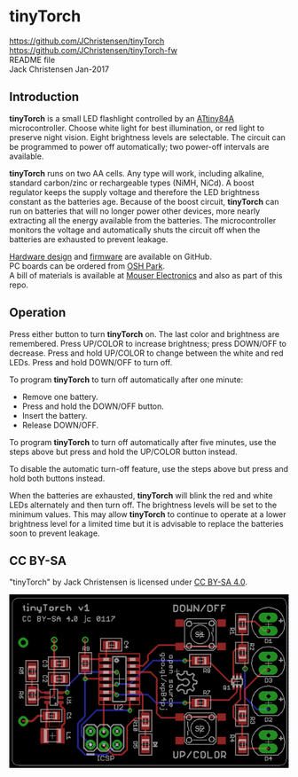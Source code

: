 # tinyTorch #
https://github.com/JChristensen/tinyTorch  
https://github.com/JChristensen/tinyTorch-fw  
README file  
Jack Christensen Jan-2017

## Introduction ##

**tinyTorch** is a small LED flashlight controlled by an [ATtiny84A](http://www.atmel.com/devices/ATTINY84A.aspx) microcontroller. Choose white light for best illumination, or red light to preserve night vision. Eight brightness levels are selectable. The circuit can be programmed to power off automatically; two power-off intervals are available.

**tinyTorch** runs on two AA cells. Any type will work, including alkaline, standard carbon/zinc or rechargeable types (NiMH, NiCd). A boost regulator keeps the supply voltage and therefore the LED brightness constant as the batteries age. Because of the boost circuit, **tinyTorch** can run on batteries that will no longer power other devices, more nearly extracting all the energy available from the batteries. The microcontroller monitors the voltage and automatically shuts the circuit off when the batteries are exhausted to prevent leakage.

[Hardware design](https://github.com/JChristensen/tinyTorch) and [firmware](https://github.com/JChristensen/tinyTorch-fw) are available on GitHub.  
PC boards can be ordered from [OSH Park](https://www.oshpark.com/shared_projects/xy6vIOX3).  
A bill of materials is available at [Mouser Electronics](https://www.mouser.com/ProjectManager/ProjectDetail.aspx?AccessID=e556f7b439) and also as part of this repo.

## Operation ##

Press either button to turn **tinyTorch** on. The last color and brightness are remembered.
Press UP/COLOR to increase brightness; press DOWN/OFF to decrease.
Press and hold UP/COLOR to change between the white and red LEDs.
Press and hold DOWN/OFF to turn off.

To program **tinyTorch** to turn off automatically after one minute:
- Remove one battery.
- Press and hold the DOWN/OFF button.
- Insert the battery.
- Release DOWN/OFF.

To program **tinyTorch** to turn off automatically after five minutes, use the steps above but press and hold the UP/COLOR button instead.

To disable the automatic turn-off feature, use the steps above but press and hold both buttons instead.

When the batteries are exhausted, **tinyTorch** will blink the red and white LEDs alternately and then turn off. The brightness levels will be set to the minimum values. This may allow **tinyTorch** to continue to operate at a lower brightness level for a limited time but it is advisable to replace the batteries soon to prevent leakage.

## CC BY-SA ##
"tinyTorch" by Jack Christensen is licensed under [CC BY-SA 4.0](https://creativecommons.org/licenses/by-sa/4.0/).

![](https://github.com/JChristensen/tinyTorch/raw/master/board-sm.png)
